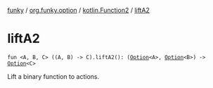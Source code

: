[funky](../../index.md) / [org.funky.option](../index.md) / [kotlin.Function2](index.md) / [liftA2](.)

# liftA2

`fun <A, B, C> ((A, B) -> C).liftA2(): (`[`Option`](../-option/index.md)`<A>, `[`Option`](../-option/index.md)`<B>) -> `[`Option`](../-option/index.md)`<C>`

Lift a binary function to actions.


